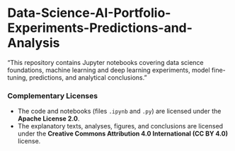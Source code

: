 # Data-Science-AI-Portfolio-Experiments-Predictions-and-Analysis

“This repository contains Jupyter notebooks covering data science foundations, machine learning and deep learning experiments, model fine-tuning, predictions, and analytical conclusions.”

### Complementary Licenses

- The code and notebooks (files `.ipynb` and `.py`) are licensed under the **Apache License 2.0**.  
- The explanatory texts, analyses, figures, and conclusions are licensed under the **Creative Commons Attribution 4.0 International (CC BY 4.0)** license.

